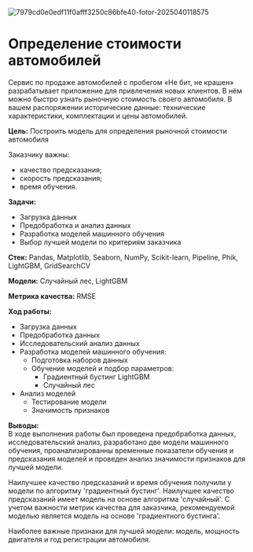 ![7979cd0e0edf11f0afff3250c86bfe40-fotor-2025040118575](https://github.com/user-attachments/assets/6e7427e6-3c48-47ec-9402-6118ec7b3e03)
# Определение стоимости автомобилей
 
Сервис по продаже автомобилей с пробегом «Не бит, не крашен» разрабатывает приложение для привлечения новых клиентов. В нём можно быстро узнать рыночную стоимость своего автомобиля. В вашем распоряжении исторические данные: технические характеристики, комплектации и цены автомобилей. 

**Цель:** Построить модель для определения рыночной стоимости автомобиля

Заказчику важны:

- качество предсказания;
- скорость предсказания;
- время обучения.
  
**Задачи:**  
- Загрузка данных
- Предобработка и анализ данных
- Разработка моделей машинного обучения
- Выбор лучшей модели по критериям заказчика
    
**Стек:**  Pandas, Matplotlib, Seaborn, NumPy, Scikit-learn, Pipeline, Phik, LightGBM, GridSearchCV

**Модели:** Cлучайный лес, LightGBM

**Метрика качества:** RMSE

**Ход работы:**  
- Загрузка данных
- Предобработка данных
- Исследовательский анализ данных   
- Разработка моделей машинного обучения:
    - Подготовка наборов данных
    - Обучение моделей и подбор параметров:
        - Градиентный бустинг LightGBM
        - Случайный лес
- Анализ моделей
    -  Тестирование модели
    -  Значимость признаков
       
**Выводы:**  
В ходе выполнения работы был проведена предобработка данных, исследовательский анализ, разработано две модели машинного обучения, проанализированны временные показатели обучения и предсказания моделей и проведен анализ значимости признаков для лучшей модели.

Наилучшее качество предсказаний и время обучения получили у модели по алгоритму 'градиентный бустинг'. Наилучшее качество предсказаний имеет модель на основе алгоритма 'случайный'. С учетом важности метрик качества для заказчика, рекомендуемой моделью является модель на основе 'градиентного бустинга'.  

Наиболее важные признаки для лучшей модели: модель, мощность двигателя и год регистрации автомобиля.

